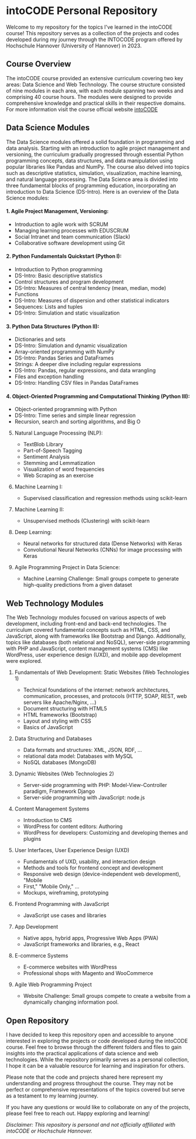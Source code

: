 # intoCODE Personal Repository 
Welcome to my repository for the topics I've learned in the intoCODE course! This repository serves as a collection of the projects and codes developed during my journey through the INTOCODE program offered by Hochschule Hannover (University of Hannover) in 2023.

## Course Overview
The intoCODE course provided an extensive curriculum covering two key areas: Data Science and Web Technology. The course structure consisted of nine modules in each area, with each module spanning two weeks and comprising 40 course hours. The modules were designed to provide comprehensive knowledge and practical skills in their respective domains.  For more information visit the course official website [intoCODE](https://intocode.de/)

## Data Science Modules
The Data Science modules offered a solid foundation in programming and data analysis. Starting with an introduction to agile project management and versioning, the curriculum gradually progressed through essential Python programming concepts, data structures, and data manipulation using popular libraries like Pandas and NumPy. The course also delved into topics such as descriptive statistics, simulation, visualization, machine learning, and natural language processing. The Data Science area is divided into three fundamental blocks of programming education, incorporating an introduction to Data Science (DS-Intro). Here is an overview of the Data Science modules:

#### 1. Agile Project Management, Versioning:
   - Introduction to agile work with SCRUM
   - Managing learning processes with EDUSCRUM
   - Social Intranet and team communication (Slack)
   - Collaborative software development using Git

#### 2. Python Fundamentals Quickstart (Python I):
   - Introduction to Python programming
   - DS-Intro: Basic descriptive statistics
   - Control structures and program development
   - DS-Intro: Measures of central tendency (mean, median, mode)
   - Functions
   - DS-Intro: Measures of dispersion and other statistical indicators
   - Sequences: Lists and tuples
   - DS-Intro: Simulation and static visualization

#### 3. Python Data Structures (Python II):
   - Dictionaries and sets
   - DS-Intro: Simulation and dynamic visualization
   - Array-oriented programming with NumPy
   - DS-Intro: Pandas Series and DataFrames
   - Strings: A deeper dive including regular expressions
   - DS-Intro: Pandas, regular expressions, and data wrangling
   - Files and exception handling
   - DS-Intro: Handling CSV files in Pandas DataFrames

#### 4. Object-Oriented Programming and Computational Thinking (Python III):
   - Object-oriented programming with Python
   - DS-Intro: Time series and simple linear regression
   - Recursion, search and sorting algorithms, and Big O

5. Natural Language Processing (NLP):
   - TextBlob Library
   - Part-of-Speech Tagging
   - Sentiment Analysis
   - Stemming and Lemmatization
   - Visualization of word frequencies
   - Web Scraping as an exercise

6. Machine Learning I:
   - Supervised classification and regression methods using scikit-learn

7. Machine Learning II:
   - Unsupervised methods (Clustering) with scikit-learn

8. Deep Learning:
   - Neural networks for structured data (Dense Networks) with Keras
   - Convolutional Neural Networks (CNNs) for image processing with Keras

9. Agile Programming Project in Data Science:
   - Machine Learning Challenge: Small groups compete to generate high-quality predictions from a given dataset


## Web Technology Modules
The Web Technology modules focused on various aspects of web development, including front-end and back-end technologies. The curriculum covered fundamental concepts such as HTML, CSS, and JavaScript, along with frameworks like Bootstrap and Django. Additionally, topics like databases (both relational and NoSQL), server-side programming with PHP and JavaScript, content management systems (CMS) like WordPress, user experience design (UXD), and mobile app development were explored.

1. Fundamentals of Web Development: Static Websites (Web Technologies 1)
   - Technical foundations of the internet: network architectures, communication,
processes, and protocols (HTTP, SOAP, REST, web servers like Apache/Nginx, ...)
   - Document structuring with HTML5
   - HTML frameworks (Bootstrap)
   - Layout and styling with CSS
   - Basics of JavaScript

2. Data Structuring and Databases
   -  Data formats and structures: XML, JSON, RDF, ...
   - relational data model: Databases with MySQL
   - NoSQL databases (MongoDB)

3. Dynamic Websites (Web Technologies 2)
   -  Server-side programming with PHP: Model-View-Controller paradigm, Framework Django
   -  Server-side programming with JavaScript: node.js

4. Content Management Systems
   -  Introduction to CMS
   -  WordPress for content editors: Authoring
   -  WordPress for developers: Customizing and developing themes and plugins

5. User Interfaces, User Experience Design (UXD)
   - Fundamentals of UXD, usability, and interaction design
   - Methods and tools for frontend concept and development
   - Responsive web design (device-independent web development), "Mobile
   - First," "Mobile Only," ... 
   - Mockups, wireframing, prototyping

6. Frontend Programming with JavaScript
   - JavaScript use cases and libraries

7. App Development
   - Native apps, hybrid apps, Progressive Web Apps (PWA)
   - JavaScript frameworks and libraries, e.g., React

8. E-commerce Systems
   - E-commerce websites with WordPress
   - Professional shops with Magento and WooCommerce

9. Agile Web Programming Project
   - Website Challenge: Small groups compete to create a website from a dynamically changing information pool.

## Open Repository
I have decided to keep this repository open and accessible to anyone interested in exploring the projects or code developed during the intoCODE course. Feel free to browse through the different folders and files to gain insights into the practical applications of data science and web technologies. While the repository primarily serves as a personal collection, I hope it can be a valuable resource for learning and inspiration for others.

Please note that the code and projects shared here represent my understanding and progress throughout the course. They may not be perfect or comprehensive representations of the topics covered but serve as a testament to my learning journey.

If you have any questions or would like to collaborate on any of the projects, please feel free to reach out. Happy exploring and learning!

*Disclaimer: This repository is personal and not officially affiliated with intoCODE or Hochschule Hannover.*
